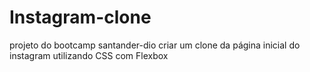 # Instagram-clone

projeto do bootcamp santander-dio
criar um clone da página inicial do instagram utilizando CSS com Flexbox
